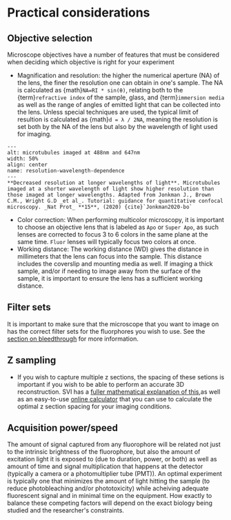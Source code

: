# Practical considerations

## Objective selection

Microscope objectives have a number of features that must be considered when deciding which objective is right for your experiment

- Magnification and resolution: the higher the numerical aperture (NA) of the lens, the finer the resolution one can obtain in one's sample. The NA is calculated as {math}`NA=RI * sin(θ)`, relating both to the {term}`refractive index` of the sample, glass, and {term}`immersion media` as well as the range of angles of emitted light that can be collected into the lens. Unless special techniques are used, the typical limit of resultion is calculated as {math}`d = λ / 2NA`, meaning the resolution is set both by the NA of the lens but also by the wavelength of light used for imaging. 

```{figure} ../images/wavelength_resolution.png
---
alt: microtubules imaged at 488nm and 647nm 
width: 50%
align: center
name: resolution-wavelength-dependence
---
**Decreased resolution at longer wavelengths of light**. Microtubules imaged at a shorter wavelength of light show higher resolution than those imaged at longer wavelengths. Adapted from Jonkman J., Brown C.M., Wright G.D _et al_. Tutorial: guidance for quantitative confocal microscopy. _Nat Prot_ **15**, (2020) {cite}`Jonkman2020-bo`
```

- Color correction: When performing multicolor microscopy, it is important to choose an objective lens that is labeled as `Apo` or `Super Apo`, as such lenses are corrected to focus 3 to 6 colors in the same plane at the same time. `Fluor` lenses will typically focus two colors at once. 
- Working distance: The working distance (WD) gives the distance in millimeters that the lens can focus into the sample. This distance includes the coverslip and mounting media as well. If imaging a thick sample, and/or if needing to image away from the surface of the sample, it is important to ensure the lens has a sufficient working distance. 

## Filter sets

It is important to make sure that the microscope that you want to image on has the correct filter sets for the fluorphores you wish to use. See the [section on bleedthrough](content/bleedthrough) for more information. 

## Z sampling

- If you wish to capture multiple z sections, the spacing of these setions is important if you wish to be able to perform an accurate 3D reconstruction. SVI has a [fuller mathematical explanation of this](https://svi.nl/NyquistRate),as well as an easy-to-use [online calculator](https://svi.nl/NyquistCalculator) that you can use to calculate the optimal z section spacing for your imaging conditions.

## Acquisition power/speed

The amount of signal captured from any fluorophore will be related not just to the intrinsic brightness of the fluorophore, but also the amount of excitation light it is exposed to (due to duration, power, or both) as well as amount of time and signal multiplication that happens at the detector (typically a camera or a photomultiplier tube (PMT)). An optimal experiment is typically one that minimizes the amount of light hitting the sample (to reduce photobleaching and/or phototoxicity) while acheiving adequate fluorescent signal and in minimal time on the equipment. How exactly to balance these competing factors will depend on the exact biology being studied and the researcher's constraints.

<!-- 
Commented out text not shown on the page

 -->